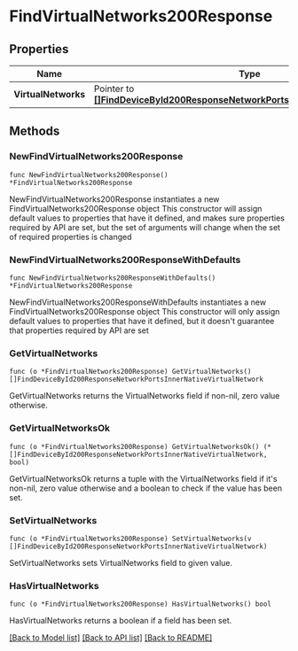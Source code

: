 # FindVirtualNetworks200Response

## Properties

Name | Type | Description | Notes
------------ | ------------- | ------------- | -------------
**VirtualNetworks** | Pointer to [**[]FindDeviceById200ResponseNetworkPortsInnerNativeVirtualNetwork**](FindDeviceById200ResponseNetworkPortsInnerNativeVirtualNetwork.md) |  | [optional] 

## Methods

### NewFindVirtualNetworks200Response

`func NewFindVirtualNetworks200Response() *FindVirtualNetworks200Response`

NewFindVirtualNetworks200Response instantiates a new FindVirtualNetworks200Response object
This constructor will assign default values to properties that have it defined,
and makes sure properties required by API are set, but the set of arguments
will change when the set of required properties is changed

### NewFindVirtualNetworks200ResponseWithDefaults

`func NewFindVirtualNetworks200ResponseWithDefaults() *FindVirtualNetworks200Response`

NewFindVirtualNetworks200ResponseWithDefaults instantiates a new FindVirtualNetworks200Response object
This constructor will only assign default values to properties that have it defined,
but it doesn't guarantee that properties required by API are set

### GetVirtualNetworks

`func (o *FindVirtualNetworks200Response) GetVirtualNetworks() []FindDeviceById200ResponseNetworkPortsInnerNativeVirtualNetwork`

GetVirtualNetworks returns the VirtualNetworks field if non-nil, zero value otherwise.

### GetVirtualNetworksOk

`func (o *FindVirtualNetworks200Response) GetVirtualNetworksOk() (*[]FindDeviceById200ResponseNetworkPortsInnerNativeVirtualNetwork, bool)`

GetVirtualNetworksOk returns a tuple with the VirtualNetworks field if it's non-nil, zero value otherwise
and a boolean to check if the value has been set.

### SetVirtualNetworks

`func (o *FindVirtualNetworks200Response) SetVirtualNetworks(v []FindDeviceById200ResponseNetworkPortsInnerNativeVirtualNetwork)`

SetVirtualNetworks sets VirtualNetworks field to given value.

### HasVirtualNetworks

`func (o *FindVirtualNetworks200Response) HasVirtualNetworks() bool`

HasVirtualNetworks returns a boolean if a field has been set.


[[Back to Model list]](../README.md#documentation-for-models) [[Back to API list]](../README.md#documentation-for-api-endpoints) [[Back to README]](../README.md)


